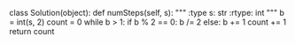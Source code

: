 class Solution(object):
    def numSteps(self, s):
        """
        :type s: str
        :rtype: int
        """
        b = int(s, 2)
        count = 0
        while b > 1:
            if b % 2 == 0:
                b /= 2
            else:
                b += 1
            count += 1
        return count
